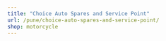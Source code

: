 ```yaml
---
title: "Choice Auto Spares and Service Point"
url: /pune/choice-auto-spares-and-service-point/
shop: motorcycle
---
```

